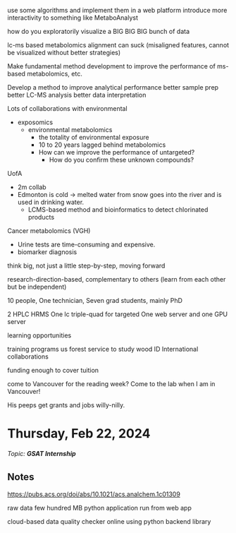 use some algorithms and implement them in a web platform
introduce more interactivity to something like MetaboAnalyst

how do you exploratorily visualize a BIG BIG BIG bunch of data

lc-ms based metabolomics alignment can suck (misaligned features, cannot be visualized without better strategies)

Make fundamental method development to improve the performance of ms-based metabolomics, etc.

Develop a method to improve analytical performance
better sample prep
better LC-MS analysis
better data interpretation

Lots of collaborations with environmental
- exposomics
	- environmental metabolomics
		- the totality of environmental exposure
		- 10 to 20 years lagged behind metabolomics
		- How can we improve the performance of untargeted?
			- How do you confirm these unknown compounds?

UofA
- 2m collab
- Edmonton is cold -> melted water from snow goes into the river and is used in drinking water.
	- LCMS-based method and bioinformatics to detect chlorinated products

Cancer metabolomics (VGH)
- Urine tests are time-consuming and expensive.
- biomarker diagnosis

think big, not just a little step-by-step, moving forward

research-direction-based, complementary to others (learn from each other but be independent)

10 people,
One technician,
Seven grad students,
mainly PhD

2 HPLC HRMS
One lc triple-quad for targeted
One web server and one GPU server

learning opportunities

training programs
us forest service to study wood ID
International collaborations

funding enough to cover tuition

come to Vancouver for the reading week?
Come to the lab when I am in Vancouver!

His peeps get grants and jobs willy-nilly.

# Thursday, Feb 22, 2024
###### Topic: **GSAT Internship**

## Notes

https://pubs.acs.org/doi/abs/10.1021/acs.analchem.1c01309

raw data few hundred MB
python application run from web app

cloud-based data quality checker online using python backend library


